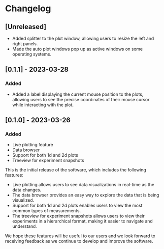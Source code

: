 # Changelog

## [Unreleased]

- Added splitter to the plot window, allowing users to resize the left and right panels.
- Made the auto plot windows pop up as active windows on some operating systems.

## [0.1.1] - 2023-03-28

### Added

- Added a label displaying the current mouse position to the plots, allowing users to see the precise coordinates of their mouse cursor while interacting with the plot.

## [0.1.0] - 2023-03-26

### Added

- Live plotting feature
- Data browser
- Support for both 1d and 2d plots
- Treeview for experiment snapshots

This is the initial release of the software, which includes the following features:

- Live plotting allows users to see data visualizations in real-time as the data changes.
- The data browser provides an easy way to explore the data that is being visualized.
- Support for both 1d and 2d plots enables users to view the most common types of measurements.
- The treeview for experiment snapshots allows users to view their experiments in a hierarchical format, making it easier to navigate and understand.

We hope these features will be useful to our users and we look forward to receiving feedback as we continue to develop and improve the software.
